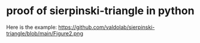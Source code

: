 # proof of sierpinski-triangle in python

Here is the example: 
https://github.com/valdolab/sierpinski-triangle/blob/main/Figure2.png


